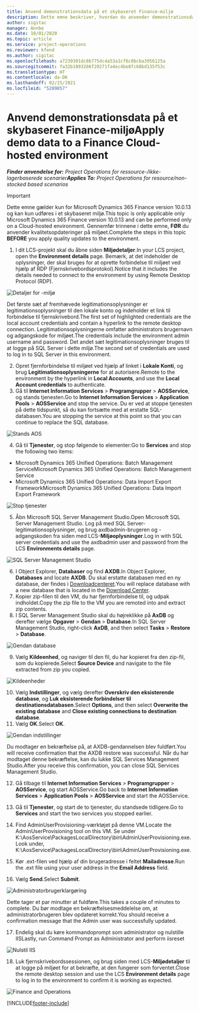 ```yaml
---
title: Anvend demonstrationsdata på et skybaseret Finance-miljø
description: Dette emne beskriver, hvordan du anvender demonstrationsdata fra Project Operations til et skybaseret Dynamics 365 Finance-miljø.
author: sigitac
manager: Annbe
ms.date: 10/01/2020
ms.topic: article
ms.service: project-operations
ms.reviewer: kfend
ms.author: sigitac
ms.openlocfilehash: a7239301dc8b775dc4a53a1cf6c0bcba3956125a
ms.sourcegitcommit: fa32b1893286f20271fa4ec4be8fc68bd135f53c
ms.translationtype: HT
ms.contentlocale: da-DK
ms.lasthandoff: 02/15/2021
ms.locfileid: "5289857"
---
```

# <a name="apply-demo-data-to-a-finance-cloud-hosted-environment"></a><span data-ttu-id="b023c-103">Anvend demonstrationsdata på et skybaseret Finance-miljø</span><span class="sxs-lookup"><span data-stu-id="b023c-103">Apply demo data to a Finance Cloud-hosted environment</span></span>

<span data-ttu-id="b023c-104">_**Finder anvendelse for:** Project Operations for ressource-/ikke-lagerbaserede scenarier_</span><span class="sxs-lookup"><span data-stu-id="b023c-104">_**Applies To:** Project Operations for resource/non-stocked based scenarios_</span></span>

> [!IMPORTANT]
> <span data-ttu-id="b023c-105">Dette emne gælder kun for Microsoft Dynamics 365 Finance version 10.0.13 og kan kun udføres i et skybaseret miljø.</span><span class="sxs-lookup"><span data-stu-id="b023c-105">This topic is only applicable only Microsoft Dynamics 365 Finance version 10.0.13 and can be performed only on a Cloud-hosted environment.</span></span> <span data-ttu-id="b023c-106">Gennemfør trinnene i dette emne, **FØR** du anvender kvalitetsopdateringer på miljøet.</span><span class="sxs-lookup"><span data-stu-id="b023c-106">Complete the steps in this topic **BEFORE** you apply quality updates to the environment.</span></span>

1. <span data-ttu-id="b023c-107">I dit LCS-projekt skal du åbne siden **Miljødetaljer**.</span><span class="sxs-lookup"><span data-stu-id="b023c-107">In your LCS project, open the **Environment details** page.</span></span> <span data-ttu-id="b023c-108">Bemærk, at det indeholder de oplysninger, der skal bruges for at oprette forbindelse til miljøet ved hjælp af RDP (Fjernskrivebordsprotokol).</span><span class="sxs-lookup"><span data-stu-id="b023c-108">Notice that it includes the details needed to connect to the environment by using Remote Desktop Protocol (RDP).</span></span>

![Detaljer for -miljø](./media/1EnvironmentDetails.png)

<span data-ttu-id="b023c-110">Det første sæt af fremhævede legitimationsoplysninger er legitimationsoplysninger til den lokale konto og indeholder et link til forbindelse til fjernskrivebord.</span><span class="sxs-lookup"><span data-stu-id="b023c-110">The first set of highlighted credentials are the local account credentials and contain a hyperlink to the remote desktop connection.</span></span> <span data-ttu-id="b023c-111">Legitimationsoplysningerne omfatter administrators brugernavn og adgangskode for miljøet.</span><span class="sxs-lookup"><span data-stu-id="b023c-111">The credentials include the environment admin username and password.</span></span> <span data-ttu-id="b023c-112">Det andet sæt legitimationsoplysninger bruges til at logge på SQL Server i dette miljø.</span><span class="sxs-lookup"><span data-stu-id="b023c-112">The second set of credentials are used to log in to SQL Server in this environment.</span></span>

2. <span data-ttu-id="b023c-113">Opret fjernforbindelse til miljøet ved hjælp af linket i **Lokale Konti**, og brug **Legitimationsoplysningerne** for at autorisere.</span><span class="sxs-lookup"><span data-stu-id="b023c-113">Remote to the environment by the hyperlink in **Local Accounts**, and use the **Local Account credentials** to authenticate.</span></span>
3. <span data-ttu-id="b023c-114">Gå til **Internet Information Services** > **Programgrupper** > **AOSService**, og stands tjenesten.</span><span class="sxs-lookup"><span data-stu-id="b023c-114">Go to **Internet Information Services** > **Application Pools** > **AOSService** and stop the service.</span></span> <span data-ttu-id="b023c-115">Du er ved at stoppe tjenesten på dette tidspunkt, så du kan fortsætte med at erstatte SQL-databasen.</span><span class="sxs-lookup"><span data-stu-id="b023c-115">You are stopping the service at this point so that you can continue to replace the SQL database.</span></span>

![Stands AOS](./media/2StopAOS.png)

4. <span data-ttu-id="b023c-117">Gå til **Tjenester**, og stop følgende to elementer:</span><span class="sxs-lookup"><span data-stu-id="b023c-117">Go to **Services** and stop the following two items:</span></span>

- <span data-ttu-id="b023c-118">Microsoft Dynamics 365 Unified Operations: Batch Management Service</span><span class="sxs-lookup"><span data-stu-id="b023c-118">Microsoft Dynamics 365 Unified Operations: Batch Management Service</span></span>
- <span data-ttu-id="b023c-119">Microsoft Dynamics 365 Unified Operations: Data Import Export Framework</span><span class="sxs-lookup"><span data-stu-id="b023c-119">Microsoft Dynamics 365 Unified Operations: Data Import Export Framework</span></span>

![Stop tjenester](./media/3StopServices.png)

5. <span data-ttu-id="b023c-121">Åbn Microsoft SQL Server Management Studio.</span><span class="sxs-lookup"><span data-stu-id="b023c-121">Open Microsoft SQL Server Management Studio.</span></span> <span data-ttu-id="b023c-122">Log på med SQL Server-legitimationsoplysninger, og brug axdbadmin-brugeren og -adgangskoden fra siden med LCS-**Miljøoplysninger**.</span><span class="sxs-lookup"><span data-stu-id="b023c-122">Log in with SQL server credentials and use the axdbadmin user and password from the LCS **Environments details** page.</span></span>

![SQL Server Management Studio](./media/4SSMS.png)

6. <span data-ttu-id="b023c-124">I Object Explorer, **Databaser** og find **AXDB**.</span><span class="sxs-lookup"><span data-stu-id="b023c-124">In Object Explorer, **Databases** and locate **AXDB**.</span></span> <span data-ttu-id="b023c-125">Du skal erstatte databasen med en ny database, der findes i [Downloadcenteret](https://download.microsoft.com/download/1/a/3/1a314bd2-b082-4a87-abdc-1ba26c92b63d/ProjOpsDemoDataFOGARelease.zip).</span><span class="sxs-lookup"><span data-stu-id="b023c-125">You will replace database with a new database that is located in the [Download Center](https://download.microsoft.com/download/1/a/3/1a314bd2-b082-4a87-abdc-1ba26c92b63d/ProjOpsDemoDataFOGARelease.zip).</span></span> 
7. <span data-ttu-id="b023c-126">Kopier zip-filen til den VM, du har fjernforbindelse til, og udpak indholdet.</span><span class="sxs-lookup"><span data-stu-id="b023c-126">Copy the zip file to the VM you are remoted into and extract zip contents.</span></span>
8. <span data-ttu-id="b023c-127">I SQL Server Management Studio skal du højreklikke på **AxDB** og derefter vælge **Opgaver** > **Gendan** > **Database**.</span><span class="sxs-lookup"><span data-stu-id="b023c-127">In SQL Server Management Studio, right-click **AxDB**, and then select **Tasks** > **Restore** > **Database**.</span></span>

![Gendan database](./media/5RestoreDatabase.png)

9. <span data-ttu-id="b023c-129">Vælg **Kildeenhed**, og naviger til den fil, du har kopieret fra den zip-fil, som du kopierede.</span><span class="sxs-lookup"><span data-stu-id="b023c-129">Select **Source Device** and navigate to the file extracted from zip you copied.</span></span>

![Kildeenheder](./media/6SourceDevice.png)

10. <span data-ttu-id="b023c-131">Vælg **Indstillinger**, og vælg derefter **Overskriv den eksisterende database**, og **Luk eksisterende forbindelser til destinationsdatabasen**.</span><span class="sxs-lookup"><span data-stu-id="b023c-131">Select **Options**, and then select **Overwrite the existing database** and **Close existing connections to destination database**.</span></span> 
11. <span data-ttu-id="b023c-132">Vælg **OK**.</span><span class="sxs-lookup"><span data-stu-id="b023c-132">Select **OK**.</span></span>

![Gendan indstillinger](./media/7RestoreSetting.png)

<span data-ttu-id="b023c-134">Du modtager en bekræftelse på, at AXDB-gendannelsen blev fuldført.</span><span class="sxs-lookup"><span data-stu-id="b023c-134">You will receive confirmation that the AXDB restore was successful.</span></span> <span data-ttu-id="b023c-135">Når du har modtaget denne bekræftelse, kan du lukke SQL Services Management Studio.</span><span class="sxs-lookup"><span data-stu-id="b023c-135">After you receive this confirmation, you can close SQL Services Management Studio.</span></span>

12. <span data-ttu-id="b023c-136">Gå tilbage til **Internet Information Services** > **Programgrupper** > **AOSService**, og start AOSService.</span><span class="sxs-lookup"><span data-stu-id="b023c-136">Go back to **Internet Information Services** > **Application Pools** > **AOSService** and start the AOSService.</span></span>
13. <span data-ttu-id="b023c-137">Gå til **Tjenester**, og start de to tjenester, du standsede tidligere.</span><span class="sxs-lookup"><span data-stu-id="b023c-137">Go to **Services** and start the two services you stopped earlier.</span></span>

14. <span data-ttu-id="b023c-138">Find AdminUserProvisioning-værktøjet på denne VM.</span><span class="sxs-lookup"><span data-stu-id="b023c-138">Locate the AdminUserProvisioning tool on this VM.</span></span> <span data-ttu-id="b023c-139">Se under K:\AosService\PackagesLocalDirectory\bin\AdminUserProvisioning.exe.</span><span class="sxs-lookup"><span data-stu-id="b023c-139">Look under, K:\AosService\PackagesLocalDirectory\bin\AdminUserProvisioning.exe.</span></span>
15. <span data-ttu-id="b023c-140">Kør .ext-filen ved hjælp af din brugeradresse i feltet **Mailadresse**.</span><span class="sxs-lookup"><span data-stu-id="b023c-140">Run the .ext file using your user address in the **Email Address** field.</span></span> 
16. <span data-ttu-id="b023c-141">Vælg **Send**.</span><span class="sxs-lookup"><span data-stu-id="b023c-141">Select **Submit**.</span></span>

![Administratorbrugerklargøring](./media/8AdminUserProvisioning.png)

<span data-ttu-id="b023c-143">Dette tager et par minutter at fuldføre.</span><span class="sxs-lookup"><span data-stu-id="b023c-143">This takes a couple of minutes to complete.</span></span> <span data-ttu-id="b023c-144">Du bør modtage en bekræftelsesmeddelelse om, at administratorbrugeren blev opdateret korrekt.</span><span class="sxs-lookup"><span data-stu-id="b023c-144">You should receive a confirmation message that the Admin user was successfully updated.</span></span>

17. <span data-ttu-id="b023c-145">Endelig skal du køre kommandoprompt som administrator og nulstille IIS</span><span class="sxs-lookup"><span data-stu-id="b023c-145">Lastly, run Command Prompt as Administrator and perform iisreset</span></span>

![Nulstil IIS](./media/9IISReset.png)

18. <span data-ttu-id="b023c-147">Luk fjernskrivebordssessionen, og brug siden med LCS-**Miljødetaljer** til at logge på miljøet for at bekræfte, at den fungerer som forventet.</span><span class="sxs-lookup"><span data-stu-id="b023c-147">Close the remote desktop session and use the LCS **Environment details** page to log in to the environment to confirm it is working as expected.</span></span>

![Finance and Operations](./media/10FinanceAndOperations.png)


[!INCLUDE[footer-include](../includes/footer-banner.md)]